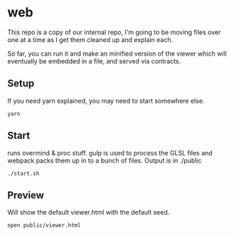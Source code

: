 # web

This repo is a copy of our internal repo, I'm going to be moving files over one at a time as I get
them cleaned up and explain each.

So far, you can run it and make an minified version of the viewer which will eventually be embedded
in a file, and served via contracts.

## Setup

If you need yarn explained, you may need to start somewhere else.

```
yarn
```

## Start

runs overmind & proc stuff. gulp is used to process the GLSL files and webpack packs them up in to a bunch of files.
Output is in ./public

```
./start.sh
```

## Preview

Will show the default viewer.html with the default seed.

```
open public/viewer.html
```
